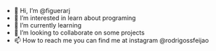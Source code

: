 - 👋 Hi, I’m @figuerarj
- 👀 I’m interested in learn about programing
- 🌱 I’m currently learning 
- 💞️ I’m looking to collaborate on some projects
- 📫 How to reach me you can find me at instagram @rodrigossfeijao


